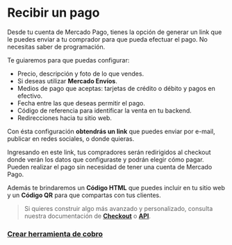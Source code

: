 # Recibir un pago

Desde tu cuenta de Mercado Pago, tienes la opción de generar un link que le puedes enviar a tu comprador para que pueda efectuar el pago. No necesitas saber de programación.   

Te guiaremos para que puedas configurar:

* Precio, descripción y foto de lo que vendes. 
* Si deseas utilizar **Mercado Envíos**.
* Medios de pago que aceptas: tarjetas de crédito o débito y pagos en efectivo.
* Fecha entre las que deseas permitir el pago.
* Código de referencia para identificar la venta en tu backend.
* Redirecciones hacia tu sitio web.

Con ésta configuración **obtendrás un link** que puedes enviar por e-mail, publicar en redes sociales, o donde quieras. 

Ingresando en este link, tus compradores serán redirigidos al checkout donde verán los datos que configuraste y podrán elegir cómo pagar. Pueden realizar el pago sin necesidad de tener una cuenta de Mercado Pago.

Además te brindaremos un **Código HTML** que puedes incluir en tu sitio web y un **Código QR**  para que compartas con tus clientes.


> Si quieres construir algo más avanzado y personalizado, consulta nuestra documentación de **[Checkout](../web-checkout/receive-payments.es.md)** o **[API](../api/receiving-payment-by-card.es.md)**.


### [Crear herramienta de cobro](https://www.mercadopago.com.ar/tools/create)
